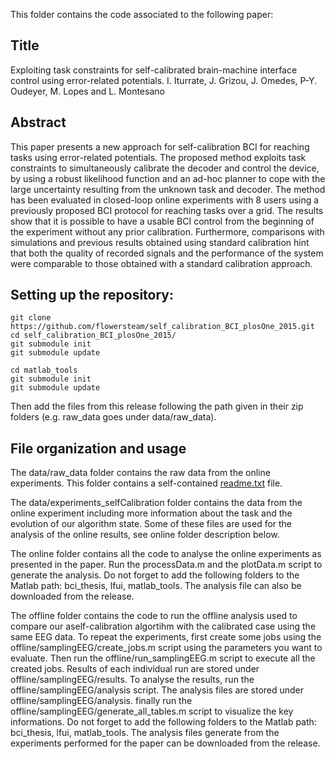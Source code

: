 This folder contains the code associated to the following paper:

## Title

Exploiting task constraints for self-calibrated brain-machine interface control using error-related potentials.
I. Iturrate, J. Grizou, J. Omedes, P-Y. Oudeyer, M. Lopes and L. Montesano

## Abstract

This paper presents a new approach for self-calibration BCI for reaching tasks using error-related potentials. The proposed method exploits task constraints to simultaneously calibrate the decoder and control the device, by using a robust likelihood function and an ad-hoc planner to cope with the large uncertainty resulting from the unknown task and decoder. The method has been evaluated in closed-loop online experiments with 8 users using a previously proposed BCI protocol for reaching tasks over a grid. The results show that it is possible to have a usable BCI control from the beginning of the experiment without any prior calibration. Furthermore, comparisons with simulations and previous results obtained using standard calibration hint that both the quality of recorded signals and the performance of the system were comparable to those obtained with a standard calibration approach.

## Setting up the repository:
```
git clone https://github.com/flowersteam/self_calibration_BCI_plosOne_2015.git
cd self_calibration_BCI_plosOne_2015/
git submodule init
git submodule update

cd matlab_tools
git submodule init
git submodule update
```
Then add the files from this release following the path given in their zip folders (e.g. raw_data goes under data/raw_data).

## File organization and usage

The data/raw_data folder contains the raw data from the online experiments. This folder contains a self-contained [readme.txt](data/raw_data/readme.txt) file.

The data/experiments_selfCalibration folder contains the data from the online experiment including more information about the task and the evolution of our algorithm state. Some of these files are used for the analysis of the online results, see online folder description below.

The online folder contains all the code to analyse the online experiments as presented in the paper. Run the processData.m and the plotData.m script to generate the analysis. Do not forget to add the following folders to the Matlab path: bci_thesis, lfui, matlab_tools. The analysis file can also be downloaded from the release.

The offline folder contains the code to run the offline analysis used to compare our aself-calibration algortihm with the calibrated case using the same EEG data. To repeat the experiments, first create some jobs using the offline/samplingEEG/create_jobs.m script using the parameters you want to evaluate. Then run the offline/run_samplingEEG.m script to execute all the created jobs. Results of each individual run are stored under offline/samplingEEG/results. To analyse the results, run the offline/samplingEEG/analysis script. The analysis files are stored under offline/samplingEEG/analysis. finally run the offline/samplingEEG/generate_all_tables.m script to visualize the key informations. Do not forget to add the following folders to the Matlab path: bci_thesis, lfui, matlab_tools. The analysis files generate from the experiments performed for the paper can be downloaded from the release.
